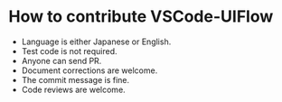 # How to contribute VSCode-UIFlow
* Language is either Japanese or English.
* Test code is not required.
* Anyone can send PR.
* Document corrections are welcome.
* The commit message is fine.
* Code reviews are welcome.


